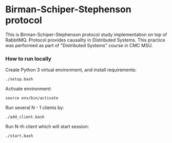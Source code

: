 # Birman-Schiper-Stephenson protocol

This is Birman-Schiper-Stephenson protocol study implementation on top of RabbitMQ. 
Protocol provides causality in Distributed Systems. This practice was performed as 
part of "Distributed Systems" course in CMC MSU.

### How to run locally
Create Python 3 virtual environment, and install requirements:
```
./setup.bash
```
Activate environment:
```
source env/bin/activate
```
Run several N - 1 clients by:
```
./add_client.bash
```
Run N-th client which will start session:
```
./start.bash
```
